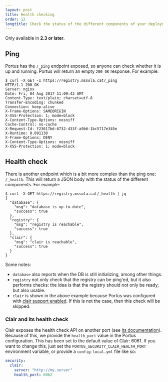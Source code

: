 ```yaml
---
layout: post
title: Health checking
order: 12
longtitle: Check the status of the different components of your deployment
---
```


<div class="alert alert-info">
  Only available in <strong>2.3 or later</strong>.
</div>

## Ping

Portus has the `/_ping` endpoint exposed, so anyone can check whether it is up
and running. Portus will return an empty `200 OK` response. For example:

```
$ curl -X GET -I https://registry.mssola.cat/_ping
HTTP/1.1 200 OK
Server: nginx
Date: Fri, 04 Aug 2017 11:09:42 GMT
Content-Type: text/plain; charset=utf-8
Transfer-Encoding: chunked
Connection: keep-alive
X-Frame-Options: SAMEORIGIN
X-XSS-Protection: 1; mode=block
X-Content-Type-Options: nosniff
Cache-Control: no-cache
X-Request-Id: f23617bd-6732-433f-a9b6-1bc5717e345e
X-Runtime: 0.091130
X-Frame-Options: DENY
X-Content-Type-Options: nosniff
X-XSS-Protection: 1; mode=block
```

## Health check

There is another endpoint which is a bit more complex than the ping one:
`/_health`. This will return a JSON body with the status of the different
components. For example:

```
$ curl -X GET https://registry.mssola.cat/_health | jq
{
  "database": {
    "msg": "database is up-to-date",
    "success": true
  },
  "registry": {
    "msg": "registry is reachable",
    "success": true
  },
  "clair": {
    "msg": "clair is reachable",
    "success": true
  }
}
```

Some notes:

- `database` also reports when the DB is still initializing, among other
  things.
- `registry` not only check that the registry can be ping'ed, but it also
  performs checks: the idea is that the registry should not only be ready, but
  also usable.
- `clair` is shown in the above example because Portus was configured with
  [clair support enabled](/features/6_security_scanning.html). If this is not
  the case, then this check will be skipped.

### Clair and its health check

Clair exposes the health check API on another port (see [its
documentation](https://coreos.com/quay-enterprise/docs/latest/clair.html)). Because
of this, we provide the `health_port` value in the Portus configuration. This
has been set to the default value of Clair: 6061. If you want to change this,
just set the `PORTUS_SECURITY_CLAIR_HEALTH_PORT` environment variable, or
provide a `config-local.yml` file like so:

```yaml
security:
  clair:
    server: "http://my.server"
    health_port: 6062
```
